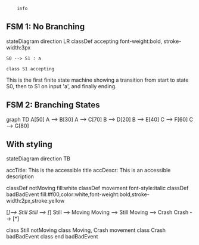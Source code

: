 ```mermaid
    info
```


## FSM 1: No Branching

<div class="mermaid">
stateDiagram
    direction LR
    classDef accepting font-weight:bold, stroke-width:3px

    S0 --> S1 : a

    class S1 accepting
</div>

This is the first finite state machine showing a transition from start to state S0, then to S1 on input 'a', and finally ending.

## FSM 2: Branching States

<div class="mermaid">
graph TD
    A[50] 
    A --> B[30]
    A --> C[70]
    B --> D[20]
    B --> E[40]
    C --> F[60]
    C --> G[80]
</div>

## With styling

<div class="mermaid">
   stateDiagram
   direction TB

   accTitle: This is the accessible title
   accDescr: This is an accessible description

   classDef notMoving fill:white
   classDef movement font-style:italic
   classDef badBadEvent fill:#f00,color:white,font-weight:bold,stroke-width:2px,stroke:yellow

   [*]--> Still
   Still --> [*]
   Still --> Moving
   Moving --> Still
   Moving --> Crash
   Crash --> [*]

   class Still notMoving
   class Moving, Crash movement
   class Crash badBadEvent
   class end badBadEvent
</div>

<script type="module">
    import mermaid from 'https://cdn.jsdelivr.net/npm/mermaid/dist/mermaid.esm.min.mjs';
    mermaid.initialize({ startOnLoad: true });
</script>